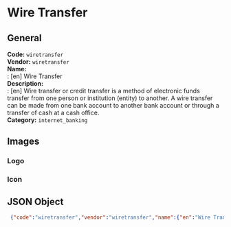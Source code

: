 # Wire Transfer 
## General 
**Code:** `wiretransfer`  
**Vendor:** `wiretransfer`  
**Name:**  
:	[en] Wire Transfer  
**Description:**  
: [en] Wire transfer or credit transfer is a method of electronic funds transfer from one person or institution (entity) to another. A wire transfer can be made from one bank account to another bank account or through a transfer of cash at a cash office.  
**Category:** `internet_banking`  
## Images 
### Logo 
### Icon 
## JSON Object 
```json
 {"code":"wiretransfer","vendor":"wiretransfer","name":{"en":"Wire Transfer"},"description":{"en":"Wire transfer\u00a0or\u00a0credit transfer\u00a0is a method of\u00a0electronic funds transfer\u00a0from one person or institution (entity) to another. A wire transfer can be made from one bank account to another bank account or through a transfer of cash at a cash office."},"countries":null,"category":"internet_banking"}```  
